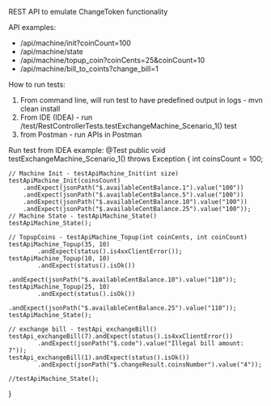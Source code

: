 REST API to emulate ChangeToken functionality 

API examples:
- /api/machine/init?coinCount=100
- /api/machine/state
- /api/machine/topup_coin?coinCents=25&coinCount=10
- /api/machine/bill_to_coints?change_bill=1

How to run tests:
1. From command line, will run test to have predefined output in logs - mvn clean install   
2. From IDE (IDEA) - run /test/RestControllerTests.testExchangeMachine_Scenario_1() test
3. from Postman - run APIs in Postman


Run test from IDEA example:
@Test
public void testExchangeMachine_Scenario_1() throws Exception {
int coinsCount = 100;

    // Machine Init - testApiMachine_Init(int size)
    testApiMachine_Init(coinsCount)
        .andExpect(jsonPath("$.availableCentBalance.1").value("100"))
        .andExpect(jsonPath("$.availableCentBalance.5").value("100"))
        .andExpect(jsonPath("$.availableCentBalance.10").value("100"))
        .andExpect(jsonPath("$.availableCentBalance.25").value("100"));
    // Machine State - testApiMachine_State()
    testApiMachine_State();

    // TopupCoins - testApiMachine_Topup(int coinCents, int coinCount)
    testApiMachine_Topup(35, 10)
            .andExpect(status().is4xxClientError());
    testApiMachine_Topup(10, 10)
            .andExpect(status().isOk())
            .andExpect(jsonPath("$.availableCentBalance.10").value("110"));
    testApiMachine_Topup(25, 10)
            .andExpect(status().isOk())
            .andExpect(jsonPath("$.availableCentBalance.25").value("110"));
    testApiMachine_State();

    // exchange bill - testApi_exchangeBill()
    testApi_exchangeBill(7).andExpect(status().is4xxClientError())
            .andExpect(jsonPath("$.code").value("Illegal bill amount: 7"));
    testApi_exchangeBill(1).andExpect(status().isOk())
            .andExpect(jsonPath("$.changeResult.coinsNumber").value("4"));
    
    //testApiMachine_State();
}

